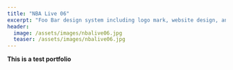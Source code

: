 ```yaml
---
title: "NBA Live 06"
excerpt: "Foo Bar design system including logo mark, website design, and branding applications."
header:
  image: /assets/images/nbalive06.jpg
  teaser: /assets/images/nbalive06.jpg
---
```


**This is a test portfolio**
